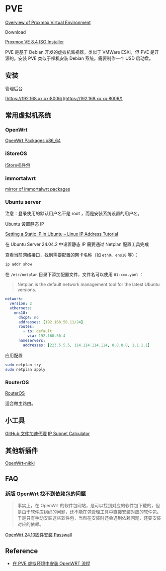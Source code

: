 # PVE

[Overview of Proxmox Virtual Environment](https://www.proxmox.com/en/products/proxmox-virtual-environment/overview)

Download

[Proxmox VE 8.4 ISO Installer](https://www.proxmox.com/en/downloads)

PVE 是基于 Debian 开发的虚拟机监视器，类似于 VMWare ESXi，但 PVE 是开源的。安装 PVE 类似于裸机安装 Debian 系统，需要制作一个 USD 启动盘。

## 安装

管理后台

[https://192.168.xx.xx:8006/](https://192.168.xx.xx:8006/)

## 常用虚拟机系统

### OpenWrt

[OpenWrt Packages x86_64](https://openwrt.pkgs.org/24.10/openwrt-packages-x86_64/)

### iStoreOS

[iStore插件包](https://github.com/AUK9527/Are-u-ok)

### immortalwrt

[mirror of immortalwrt packages](https://mirror.nju.edu.cn/immortalwrt/releases/24.10.1/targets/x86/64/packages/)

### Ubuntu server

注意：登录使用的默认用户名不是 root ，而是安装系统设置的用户名。

Ubuntu 设置静态 IP

[Setting a Static IP in Ubuntu – Linux IP Address Tutorial](https://www.freecodecamp.org/news/setting-a-static-ip-in-ubuntu-linux-ip-address-tutorial/)

在 Ubuntu Server 24.04.2 中设置静态 IP 需要通过 Netplan 配置工具完成

查看当前网络接口，找到需要配置的网卡名称（如 `eth0`、`ens18` 等）：

```bash
ip addr show
```

在 `/etc/netplan` 目录下添加配置文件，文件名可以使用 `01-xxx.yaml` ：

> Netplan is the default network management tool for the latest Ubuntu versions.

```yaml
network:
  version: 2
  ethernets:
    ens18:
      dhcp4: no
      addresses: [192.168.50.11/24]
      routes:
        - to: default
          via: 192.168.50.4
      nameservers:
        addresses: [223.5.5.5, 114.114.114.114, 8.8.8.8, 1.1.1.1]
```

应用配置

```bash
sudo netplan try
sudo netplan apply
```

### RouterOS

[RouterOS](https://mikrotik.com/download)

适合做主路由。

## 小工具

[GitHub 文件加速代理](https://gh-proxy.com/)
[IP Subnet Calculator](https://www.omnicalculator.com/other/ip-subnet)

## 其他新插件

[OpenWrt-nikki](https://github.com/nikkinikki-org/OpenWrt-nikki)

## FAQ

### 新版 OpenWrt 找不到依赖包的问题

> 事实上，在 OpenWrt 的软件包网站，是可以找到对应的软件包下载的，但是由于软件库组织的问题，还不能在包管理工具中直接安装对应的软件包。于是只有手动安装这些软件包，当然在安装时还会遇到依赖问题，还要安装对应的依赖。

[OpenWrt 24.10固件安装 Passwall](https://www.rultr.com/tutorials/68871.html)

## Reference

- [在 PVE 虚拟环境中安装 OpenWRT 流程](https://optimus-xs.github.io/posts/install-openwrt-in-pve/)
